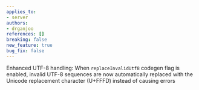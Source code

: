 ```yaml
---
applies_to:
- server
authors:
- drganjoo
references: []
breaking: false
new_feature: true
bug_fix: false
---
```

Enhanced UTF-8 handling: When `replaceInvalidUtf8` codegen flag is enabled, invalid UTF-8 sequences are now automatically replaced with the Unicode replacement character (U+FFFD) instead of causing errors
